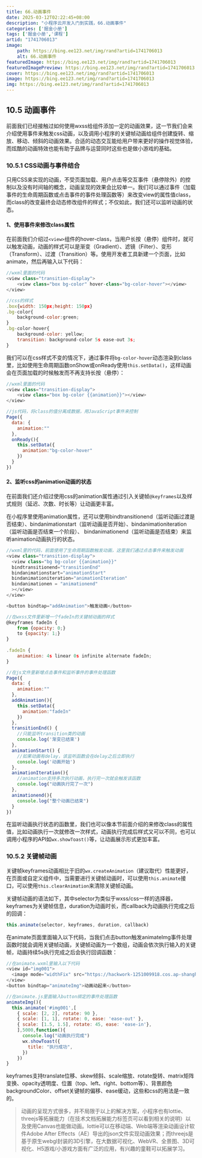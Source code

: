 ```yaml
---
title: 66.动画事件
date: 2025-03-12T02:22:45+08:00
description: "小程序云开发入门到实践，66.动画事件"
categories: ['掘金小册']
tags: ['掘金小册','课程']
artid: "1741706013"
image:
    path: https://bing.ee123.net/img/rand?artid=1741706013
    alt: 66.动画事件
featuredImage: https://bing.ee123.net/img/rand?artid=1741706013
featuredImagePreview: https://bing.ee123.net/img/rand?artid=1741706013
cover: https://bing.ee123.net/img/rand?artid=1741706013
image: https://bing.ee123.net/img/rand?artid=1741706013
img: https://bing.ee123.net/img/rand?artid=1741706013
---
```


## 10.5 动画事件
前面我们已经接触过如何使用wxss给组件添加一定的动画效果，这一节我们会来介绍使用事件来触发css动画，以及调用小程序的关键帧动画给组件创建旋转、缩放、移动、倾斜的动画效果。合适的动态交互能给用户带来更好的操作视觉体验，而炫酷的动画特效也能有助于品牌与运营同时这些也是做小游戏的基础。

### 10.5.1 CSS动画与事件结合
只用CSS来实现的动画，不受页面加载、用户点击等交互事件（悬停除外）的控制以及没有时间轴的概念，动画呈现的效果会比较单一。我们可以通过事件（加载事件的生命周期函数或点击事件的事件处理函数等）来改变view的属性值class，而class的改变最终会动态修改组件的样式；不仅如此，我们还可以监听动画的状态。

#### 1、使用事件来修改class属性
在前面我们介绍过`<view>`组件的hover-class，当用户长按（悬停）组件时，就可以触发动画，动画的样式可以是渐变（Gradient）、滤镜（Filter）、变形（Transform）、过渡（Transition）等。使用开发者工具新建一个页面，比如animate，然后再输入以下代码：
```javascript
//wxml里面的代码
<view class="transition-display">
	<view class="box bg-color" hover-class="bg-color-hover"></view>
</view>

//css的样式
.box{width: 150px;height: 150px}
.bg-color{
	background-color:green;
}
.bg-color-hover{
	background-color: yellow;
	transition: background-color 5s ease-out 3s;
}
```
我们可以在css样式不变的情况下，通过事件将`bg-color-hover`动态渲染到class里，比如使用生命周期函数onShow或onReady使用`this.setData()`，这样动画会在页面加载的时候触发而不再支持长按（悬停）：
```javascript
//wxml里面的代码
<view class="transition-display">
	<view class="box bg-color {{animation}}"></view>
</view>

//js代码，将class的值分离成数据，用JavaScript事件来控制
Page({
  data: {
    animation:""
  },
  onReady(){
    this.setData({
      animation:"bg-color-hover"
    })
  }
})
```

#### 2、监听css的animation动画的状态
在前面我们还介绍过使用css的animation属性通过引入关键帧`@keyframes`以及样式规则（延迟、次数、时长等）让动画更丰富。

在小程序里使用animation属性，还可以使用bindtransitionend（监听动画过渡是否结束）、bindanimationstart（监听动画是否开始）、bindanimationiteration（监听动画是否结束一个阶段）、 bindanimationend（监听动画是否结束）来监听animation动画执行的状态。

```javascript
//wxml里的代码，前面使用了生命周期函数触发动画，这里我们通过点击事件来触发动画
<view class="transition-display">
  <view class="bg bg-color {{animation}}"  
  bindtransitionend="transitionEnd"
  bindanimationstart="animationStart"
  bindanimationiteration="animationIteration"
  bindanimationen = "animationend"
  ></view>
</view>

<button bindtap="addAnimation">触发动画</button>

//在wxss文件里新增一个fadeIn的关键帧动画的样式
@keyframes fadeIn {
	from {opacity: 0;}
	to {opacity: 1;}
}
	
.fadeIn {
	animation: 4s linear 0s infinite alternate fadeIn;
}

//在js文件里新增点击事件和监听事件的事件处理函数
Page({
  data: {
    animation:""
  },
  addAnimation(){
    this.setData({
      animation:"fadeIn"
    })
  },
  transitionEnd() {
    //只能监听transition类的动画
    console.log('渐变已结束')
  },
  animationStart() {
    //如果动画有delay，该监听函数会在delay之后立即执行
    console.log('动画开始')
  },
  animationIteration(){
    //animation支持多次执行动画，执行完一次就会触发该函数
    console.log("动画执行完了一次")
  },
  animationend(){
    console.log("整个动画已结束")
  }
})
```
在监听动画执行状态的函数里，我们也可以像本节前面介绍的来修改class的属性值，比如动画执行一次就修改一次样式，动画执行完成后样式又可以不同，也可以调用小程序的API如`wx.showToast()`等，让动画展示形式更加丰富。

### 10.5.2 关键帧动画
关键帧keyframes动画相比于旧的`wx.createAnimation`（建议取代）性能更好，在页面或自定义组件中，当需要进行关键帧动画时，可以使用`this.animate`接口，可以使用`this.clearAnimation`来清除关键帧动画。

关键帧动画的语法如下，其中selector为类似于wxss/css一样的选择器，keyframes为关键帧信息，duration为动画时长，而callback为动画执行完成之后的回调：
```javascript
this.animate(selector, keyframes, duration, callback)
```
在animate页面里面输入以下代码，当我们点击button触发animateImg事件处理函数时就会调用关键帧动画，关键帧动画为一个数组，动画会依次执行输入的关键帧，动画持续5s执行完成之后会执行回调函数：
```javascript
//在animate.wxml里输入以下代码
<view id="img001">
  <image mode="widthFix" src="https://hackwork-1251009918.cos.ap-shanghai.myqcloud.com/handbook/html5/weapp.jpg" ></image>
</view>
<button bindtap="animateImg">动画动起来</button>

//在animate.js里面输入button绑定的事件处理函数
animateImg(){
  this.animate('#img001',[
    { scale: [2, 2], rotate: 90 },
    { scale: [1, 1], rotate: 0, ease: 'ease-out' },
    { scale: [1.5, 1.5], rotate: 45, ease: 'ease-in'},
    ],5000,function(){
      console.log("动画执行完成")
      wx.showToast({
        title: "执行成功",
      })
    })
}
```
keyframes支持translate位移、skew倾斜、scale缩放、rotate旋转、matrix矩阵变换、opacity透明度、位置（top、left、right、bottom等）、背景颜色backgroundColor、offset关键帧的偏移、ease缓动，这些和css的用法是一致的。

>动画的呈现方式很多，并不局限于以上的解决方案，小程序也有lottie、threejs等拓展能力（在技术文档拓展能力标签页可以看到相关的说明）以及使用Canvas也能做动画。lottie可以在移动端、Web端等渲染动画设计软件Adobe After Effects（AE）导出的json文件实现动画效果；而threejs是基于原生webgl封装的3D引擎，在大数据可视化、WebVR、全景图、3D可视化、H5游戏/小游戏方面有广泛的应用，有兴趣的童鞋可以拓展学习。